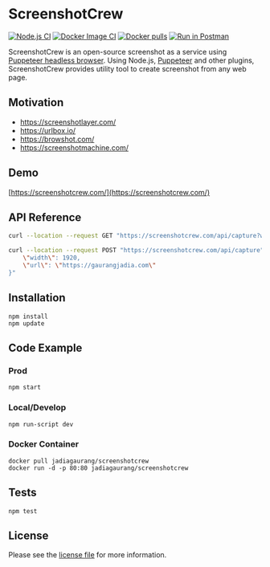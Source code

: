 # ScreenshotCrew

[![Node.js CI](https://github.com/jadiagaurang/ScreenshotCrew/actions/workflows/node.js.yml/badge.svg)](https://github.com/jadiagaurang/ScreenshotCrew/actions/workflows/node.js.yml)
[![Docker Image CI](https://github.com/jadiagaurang/ScreenshotCrew/actions/workflows/docker-image.yml/badge.svg)](https://github.com/jadiagaurang/ScreenshotCrew/actions/workflows/docker-image.yml)
[![Docker pulls](https://img.shields.io/docker/pulls/jadiagaurang/screenshotcrew.svg?logo=docker)](https://hub.docker.com/r/jadiagaurang/screenshotcrew/)
[![Run in Postman](https://run.pstmn.io/button.svg)](https://god.gw.postman.com/run-collection/989-3f6c15ce-a69a-42a7-b1e6-cd0b77af0e1c?action=collection%2Ffork&collection-url=entityId%3D989-3f6c15ce-a69a-42a7-b1e6-cd0b77af0e1c%26entityType%3Dcollection%26workspaceId%3D6d1d809a-9f34-443e-90cf-8b7f5c3ba8d4#?env%5BPROD%5D=W3sia2V5IjoiQXBwSG9zdCIsInZhbHVlIjoiaHR0cHM6Ly9zY3JlZW5zaG90Y3Jldy5jb20iLCJlbmFibGVkIjp0cnVlLCJ0eXBlIjoiZGVmYXVsdCIsInNlc3Npb25WYWx1ZSI6Imh0dHBzOi8vc2NyZWVuc2hvdGNyZXcuY29tIiwic2Vzc2lvbkluZGV4IjowfV0=)

ScreenshotCrew is an open-source screenshot as a service using [Puppeteer headless browser](https://github.com/puppeteer/puppeteer). Using Node.js, [Puppeteer](https://pptr.dev/) and other plugins, ScreenshotCrew provides utility tool to create screenshot from any web page.

## Motivation
* https://screenshotlayer.com/
* https://urlbox.io/
* https://browshot.com/
* https://screenshotmachine.com/

## Demo
[https://screenshotcrew.com/](https://screenshotcrew.com/)

## API Reference

```bash
curl --location --request GET "https://screenshotcrew.com/api/capture?width=1920&url=https://gaurangjadia.com"
```

```bash
curl --location --request POST "https://screenshotcrew.com/api/capture" --header "Content-Type: application/json" --data-raw "{
    \"width\": 1920,
    \"url\": \"https://gaurangjadia.com\"
}"
```

## Installation
```base
npm install
npm update
```

## Code Example

### Prod

```base
npm start
```

### Local/Develop

```base
npm run-script dev
```

### Docker Container

```base
docker pull jadiagaurang/screenshotcrew
docker run -d -p 80:80 jadiagaurang/screenshotcrew
```

## Tests
```base
npm test
```

## License
Please see the [license file](https://github.com/jadiagaurang/ScreenshotCrew/blob/main/LICENSE) for more information.
